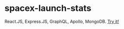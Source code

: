 # spacex-launch-stats
React.JS, Express.JS, GraphQL, Apollo, MongoDB.
[Try it!](https://arcane-stream-37220.herokuapp.com/)
